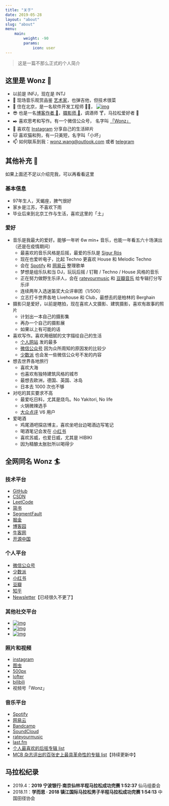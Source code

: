 ```yaml
---
title: "关于"
date: 2019-05-28
layout: "about"
slug: "about"
menu:
    main:
        weight: -90
        params: 
            icon: user
---
```

> 这是一篇不那么正式的个人简介

## 这里是 Wonz 👋

- 以前是 INFJ，现在是 INTJ
- 🎸 现场音乐观赏品鉴 [艺术家](https://wonz.wang/live/)，也弹吉他，但技术很菜
- 🔭 住在北京，是一名软件开发工程师 👨‍💻， [![img](https://img.shields.io/badge/dynamic/json?color=000000&label=GitHub&query=%24.data.totalSubs&suffix=%20followers&url=https%3A%2F%2Fapi.spencerwoo.com%2Fsubstats%2F%3Fsource%3Dgithub%26queryKey%3DWonz5130)](https://github.com/Wonz5130)
- 😎 也是一名[博客作者 📝](https://wonz.wang/)，[摄影师 📸](https://www.instagram.com/wonz_photo/)，调酒师 🍸，马拉松爱好者 🏃
- ✒️ 喜欢思考和写作。有一个微信公众号， 名字叫 [「Wonz」](https://raw.githubusercontent.com/Wonz5130/My-Private-ImgHost/master/img/202310071443001.png)
- 🎨 喜欢在 [Instagram](https://www.instagram.com/wonz_wang/) 分享自己的生活碎片
- 🐱 喜欢猫和狗，有一只美短，名字叫「小坏」
- 📫 如何联系到我：wonz.wang@outlook.com 或者 [telegram](https://t.me/wonz_wang)

## 其他补充 👻

如果上面还不足以介绍完我，可以再看看这里

### 基本信息

- 97年生人，天蝎座，脾气很好
- 家乡是江苏，不喜欢下雨
- 毕业后来到北京工作与生活，喜欢这里的「土」

### 爱好

- 音乐是我最大的爱好。能够一年听 6w min+ 音乐，也能一年看五六十场演出（还是在疫情期间）
  - 最喜欢的音乐风格是后摇，最爱的乐队是 [Sigur Rós](https://sigurros.com/)
  - 现在也爱听电子，比起 Techno 更喜欢 House 和 Melodic Techno
  - 会在 [Spotify](https://spotify.link/Xd49excqpDb) 和 [网易云](https://music.163.com/#/user/home?id=341450455) 整理歌单
  - 梦想是组乐队和当 DJ，玩玩后摇 / 钉鞋 / Techno / House 风格的音乐
  - 正在努力做野生乐评人，会在 [rateyourmusic](https://rateyourmusic.com/~Wonz) 和 [豆瓣音乐](https://music.douban.com/mine?status=collect) 给专辑打分写乐评
  - 连续两年入选迷笛奖大众评审团（1/500）
  - 立志打卡世界各地 Livehouse 和 Club，最想去的是柏林的 Berghain
- 摄影只是爱好，以前是瞎拍，现在喜欢人文摄影、建筑摄影，喜欢有故事的照片
  - 计划出一本自己的摄影集
  - 再办一个自己的摄影展
  - 如果以上有可能的话
- 喜欢写作。喜欢用细腻的文字描绘自己的生活
  - [个人网站](https://wonz.wang) 发的最多
  - [微信公众号](https://raw.githubusercontent.com/Wonz5130/My-Private-ImgHost/master/img/202310071443001.png) 因为众所周知的原因发的比较少
  - [少数派](https://sspai.com/u/wonzwang/updates) 也会发一些微信公众号不发的内容
- 想去世界各地旅行
  - 喜欢大海
  - 也喜欢有独特建筑风格的城市
  - 最想去欧洲，德国、英国、冰岛
  - 日本去 1000 次也不够
- 对吃的其实要求不高
  - 最爱吃日料，尤其是烧鸟。No Yakitori, No life
  - 火锅微辣选手
  - [大众点评](https://www.dianping.com/member/1128604801) V6 用户
- 爱喝酒
  - 鸡尾酒吧探店博主，喜欢坐吧台边喝酒边写笔记
  - 喝酒笔记会发在 [小红书](https://www.xiaohongshu.com/user/profile/5891c74c5e87e75b62713275)
  - 喜欢苏威，也爱日威，尤其是 HIBIKI
  - 因为精酿太胀肚所以喝得少

## 全网同名 Wonz 🏄

### 技术平台

- [GitHub](https://github.com/Wonz5130)
- [CSDN](https://wonzwang.blog.csdn.net/)
- [LeetCode](https://leetcode-cn.com/u/wonz/)
- [简书](https://www.jianshu.com/u/faadf622beb4)
- [SegmentFault](https://segmentfault.com/u/wonz)
- [掘金](https://juejin.im/user/501033034850205)
- [博客园](https://www.cnblogs.com/wonz/)
- [牛客网](https://blog.nowcoder.net/wonz)
- [开源中国](https://my.oschina.net/wonz)

### 个人平台

- [微信公众号](https://raw.githubusercontent.com/Wonz5130/My-Private-ImgHost/master/img/202310071443001.png)
- [少数派](https://sspai.com/u/wonzwang/updates)
- [小红书](https://www.xiaohongshu.com/user/profile/5891c74c5e87e75b62713275)
- [豆瓣](https://www.douban.com/people/wonz/)
- [知乎](https://www.zhihu.com/people/wonzwang)
- [Newsletter](https://wonz.hedwig.pub/)【已经很久不更了】

### 其他社交平台

- [![img](https://img.shields.io/badge/dynamic/json?color=ffe411&label=%E5%8D%B3%E5%88%BB&query=%24.data.totalSubs&suffix=%20%E8%A2%AB%E5%85%B3%E6%B3%A8&url=https%3A%2F%2Fapi.spencerwoo.com%2Fsubstats%2F%3Fsource%3DjikeFollower%26queryKey%3DWonz221)](https://rsshub.app/jike/user/Wonz221)
- [![img](https://img.shields.io/badge/dynamic/json?color=DC143C&label=%E5%BE%AE%E5%8D%9A&query=%24.data.totalSubs&suffix=%20%E7%B2%89%E4%B8%9D&url=https%3A%2F%2Fapi.spencerwoo.com%2Fsubstats%2F%3Fsource%3Dweibo%26queryKey%3D5994991181)](https://weibo.com/wonzwang)
- [![img](https://img.shields.io/badge/dynamic/json?color=FF0000&label=%E7%BD%91%E6%98%93%E4%BA%91&query=%24.data.totalSubs&suffix=%20%E7%B2%89%E4%B8%9D&url=https%3A%2F%2Fapi.spencerwoo.com%2Fsubstats%2F%3Fsource%3DneteaseMusic%26queryKey%3D341450455)](https://music.163.com/#/user/home?id=341450455)

### 照片和视频

- [instagram](https://www.instagram.com/wonz_photo/)
- [图虫](https://wonz-wang.tuchong.com/)
- [500px](https://500px.com.cn/wonz)
- [lofter](https://wonz-wang.lofter.com/)
- [bilibili](https://space.bilibili.com/5490664)
- 视频号「Wonz」

### 音乐平台

- [Spotify](https://spotify.link/Xd49excqpDb)
- [网易云](https://music.163.com/#/user/home?id=341450455)
- [Bandcamp](https://bandcamp.com/wonzwang)
- [SoundCloud](https://soundcloud.com/user-97840764)
- [rateyourmusic](https://rateyourmusic.com/~Wonz)
- [last.fm](https://www.last.fm/user/wonz-wang)
- [个人最喜欢的后摇专辑 list](https://rateyourmusic.com/list/Wonz/best-post-rock/)
- [MCB 杂志评出的百张史上最具革命性的专辑 list](https://rateyourmusic.com/list/Wonz/mcb-best-100/)【持续更新中】

## 马拉松纪录

- 2019.4：**2019 宁波银行·南京仙林半程马拉松成功完赛 1:52:37** 仙马组委会
- 2018.11：**学而思 · 2018 镇江国际马拉松男子半程马拉松成功完赛 1:54:13** 中国田径协会
